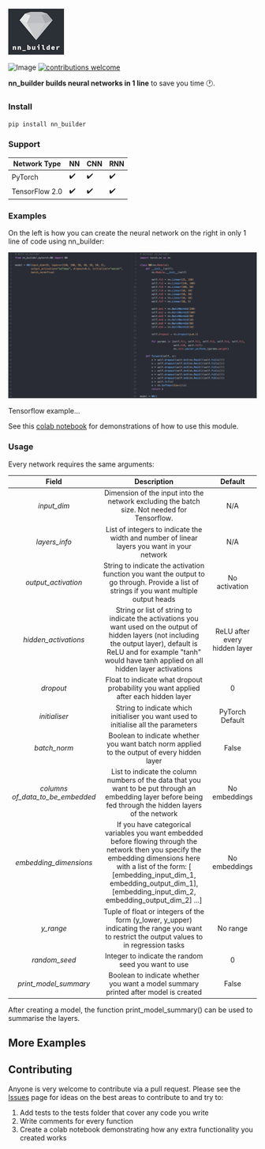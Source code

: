![nn_builder](miscellaneous/material_for_readme/nn_builder_new_copy.png)

![Image](https://travis-ci.org/p-christ/nn_builder.svg?branch=master) [![contributions welcome](https://img.shields.io/badge/contributions-welcome-brightgreen.svg?style=flat)](https://github.com/dwyl/esta/issues) 


**nn_builder builds neural networks in 1 line** to save you time :clock1:.

### Install

`pip install nn_builder`


### Support

| Network Type       | **NN**  | **CNN** | **RNN** |
| ------- | ------- | ------- | ------- |
| PyTorch     | :heavy_check_mark: | :heavy_check_mark:    | :heavy_check_mark:    |
| TensorFlow 2.0  |        :heavy_check_mark:  |  :heavy_check_mark: | :heavy_check_mark: |                             |



### Examples

On the left is how you can create the neural network on the right in only 1 line of code using nn_builder:

![Screenshot](miscellaneous/material_for_readme/nn_builder_use_case.png)

Tensorflow example... 

See this [colab notebook](https://colab.research.google.com/drive/1abxTEaUrJqbTuk8e8tOa3y9DYQQVrF_N) for demonstrations 
of how to use this module.  


### Usage

Every network requires the same arguments: 

| Field | Description | Default |
| :---: | :----------: | :---: |
| *input_dim*| Dimension of the input into the network excluding the batch size. Not needed for Tensorflow.  | N/A |
| *layers_info* | List of integers to indicate the width and number of linear layers you want in your network | N/A |
| *output_activation* | String to indicate the activation function you want the output to go through. Provide a list of strings if you want multiple output heads | No activation |                              
| *hidden_activations* | String or list of string to indicate the activations you want used on the output of hidden layers (not including the output layer), default is ReLU and for example "tanh" would have tanh applied on all hidden layer activations | ReLU after every hidden layer |
| *dropout* | Float to indicate what dropout probability you want applied after each hidden layer | 0 |
| *initialiser* | String to indicate which initialiser you want used to initialise all the parameters | PyTorch Default |
| *batch_norm* | Boolean to indicate whether you want batch norm applied to the output of every hidden layer | False |
| *columns of_data_to_be_embedded* | List to indicate the column numbers of the data that you want to be put through an embedding layer before being fed through the hidden layers of the network | No embeddings |
| *embedding_dimensions* | If you have categorical variables you want embedded before flowing through the network then you specify the embedding dimensions here with a list of the form: [ [embedding_input_dim_1, embedding_output_dim_1], [embedding_input_dim_2, embedding_output_dim_2] ...] | No embeddings |
| *y_range* | Tuple of float or integers of the form (y_lower, y_upper) indicating the range you want to restrict the output values to in regression tasks | No range |
| *random_seed* | Integer to indicate the random seed you want to use | 0 |
| *print_model_summary* | Boolean to indicate whether you want a model summary printed after model is created | False |


After creating a model, the function print_model_summary() can be used to summarise the layers.  

## More Examples

## Contributing

Anyone is very welcome to contribute via a pull request. Please see the [Issues](https://github.com/p-christ/nn_builder/issues) 
page for ideas on the best areas to contribute to and try to:
1. Add tests to the tests folder that cover any code you write
1. Write comments for every function
1. Create a colab notebook demonstrating how any extra functionality you created works 

 



